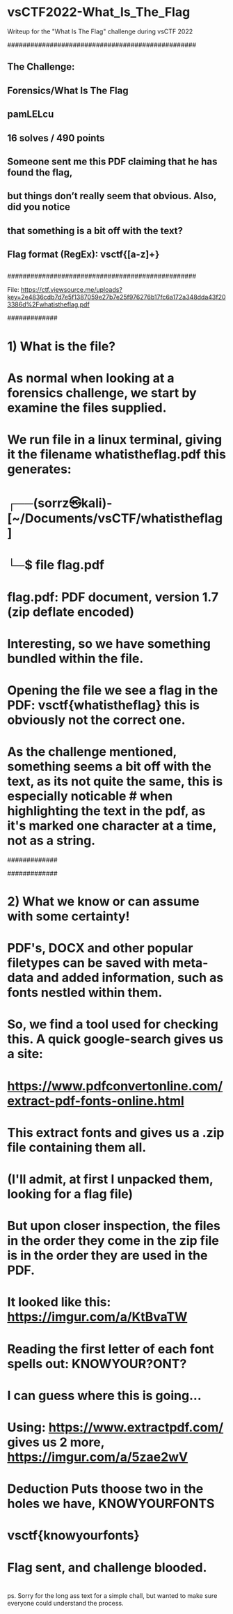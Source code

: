 # vsCTF2022-What_Is_The_Flag
Writeup for the "What Is The Flag" challenge during vsCTF 2022


#################################################
## The Challenge:
##
## Forensics/What Is The Flag
## pamLELcu
## 16 solves / 490 points
## Someone sent me this PDF claiming that he has found the flag, 
## but things don’t really seem that obvious. Also, did you notice 
## that something is a bit off with the text?
## 
## Flag format (RegEx): vsctf\{[a-z]+\}
##
#################################################

File: https://ctf.viewsource.me/uploads?key=2e4836cdb7d7e5f1387059e27b7e25f976276b17fc6a172a348dda43f203386d%2Fwhatistheflag.pdf

#############
# 1) What is the file?
#  As normal when looking at a forensics challenge, we start by examine the files supplied. 
#  We run file in a linux terminal, giving it the filename whatistheflag.pdf this generates:
#
#  ┌──(sorrz㉿kali)-[~/Documents/vsCTF/whatistheflag]
#  └─$ file flag.pdf   
#  flag.pdf: PDF document, version 1.7 (zip deflate encoded)
#
#  Interesting, so we have something bundled within the file. 
#
#  Opening the file we see a flag in the PDF: vsctf{whatistheflag} this is obviously not the correct one. 
#  As the challenge mentioned, something seems a bit off with the text, as its not quite the same, this is especially noticable   #  when highlighting the text in the pdf, as it's marked one character at a time, not as a string. 
#############

#############
# 2) What we know or can assume with some certainty!
# PDF's, DOCX and other popular filetypes can be saved with meta-data and added information, such as fonts nestled within them.
# So, we find a tool used for checking this. A quick google-search gives us a site: 
# https://www.pdfconvertonline.com/extract-pdf-fonts-online.html
# This extract fonts and gives us a .zip file containing them all. 
# (I'll admit, at first I unpacked them, looking for a flag file)
# But upon closer inspection, the files in the order they come in the zip file is in the order they are used in the PDF.
# It looked like this: https://imgur.com/a/KtBvaTW
# Reading the first letter of each font spells out: KNOWYOUR?ONT?
# I can guess where this is going...
# Using: https://www.extractpdf.com/ gives us 2 more, https://imgur.com/a/5zae2wV
# Deduction Puts thoose two in the holes we have, KNOWYOURFONTS
# 
# vsctf{knowyourfonts}
# Flag sent, and challenge blooded.
# #############

ps. Sorry for the long ass text for a simple chall, but wanted to make sure everyone could understand the process.
                                                     
